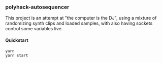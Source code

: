 ### polyhack-autosequencer

This project is an attempt at "the computer is the DJ", using a mixture of randomizing synth clips and loaded samples, with also having sockets control some variables live.

#### Quickstart

```
yarn
yarn start
```
